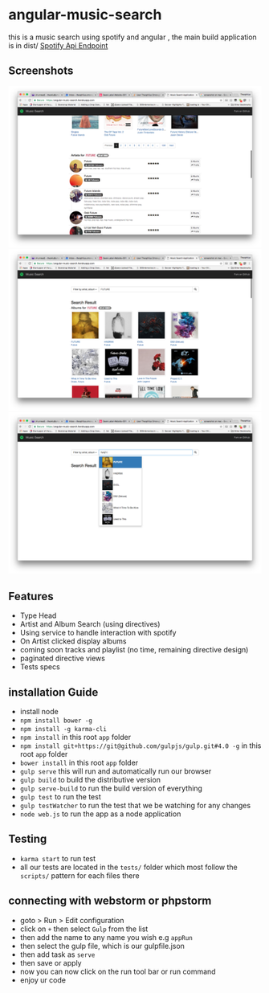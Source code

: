 # angular-music-search
this is a music search using spotify and angular , the main build application is in dist/
[Spotify Api Endpoint](https://developer.spotify.com/web-api/search-item/)

## Screenshots
![](screenshots/Screen2.png)
![](screenshots/Screen1.png)
![](screenshots/typehead.png)

## Features
* Type Head
* Artist and Album Search (using directives)
* Using service to handle interaction with spotify
* On Artist clicked display albums 
* coming soon tracks and playlist (no time, remaining directive design)
* paginated directive views
* Tests specs




## installation Guide

* install node
* `npm install bower -g`
* `npm install -g karma-cli`
* `npm install` in this root `app` folder
* `npm install git+https://git@github.com/gulpjs/gulp.git#4.0 -g` in this root `app` folder
* `bower install` in this root `app` folder
* `gulp serve` this will run and automatically run our browser
* `gulp build` to build the distributive version
* `gulp serve-build` to run the build version of everything
* `gulp test` to run the test
* `gulp testWatcher` to run the test that we be watching for any changes
* `node web.js` to run the app as a node application

## Testing
* `karma start` to run test
* all our tests are located in the `tests/` folder which most follow the `scripts/` pattern for each files there

## connecting with webstorm or phpstorm
* goto > Run > Edit configuration
* click on `+` then select `Gulp` from the list
* then add the name to any name you wish e.g `appRun`
* then select the gulp file, which is our gulpfile.json
* then add task as `serve`
* then save or apply
* now you can now click on the run tool bar or run command
* enjoy ur code
